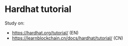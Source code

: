 # Hardhat tutorial

Study on:
* https://hardhat.org/tutorial/ (EN)
* https://learnblockchain.cn/docs/hardhat/tutorial/ (CN)
